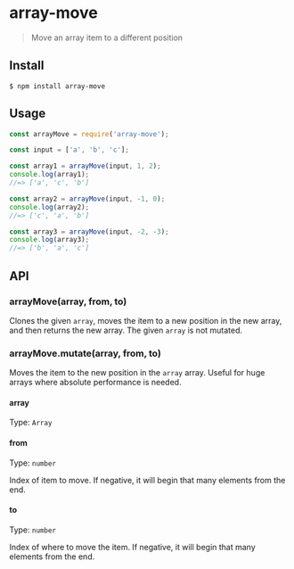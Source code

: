 # array-move

> Move an array item to a different position

## Install

```
$ npm install array-move
```

## Usage

```js
const arrayMove = require('array-move');

const input = ['a', 'b', 'c'];

const array1 = arrayMove(input, 1, 2);
console.log(array1);
//=> ['a', 'c', 'b']

const array2 = arrayMove(input, -1, 0);
console.log(array2);
//=> ['c', 'a', 'b']

const array3 = arrayMove(input, -2, -3);
console.log(array3);
//=> ['b', 'a', 'c']
```

## API

### arrayMove(array, from, to)

Clones the given `array`, moves the item to a new position in the new array, and then returns the new array. The given `array` is not mutated.

### arrayMove.mutate(array, from, to)

Moves the item to the new position in the `array` array. Useful for huge arrays where absolute performance is needed.

#### array

Type: `Array`

#### from

Type: `number`

Index of item to move. If negative, it will begin that many elements from the end.

#### to

Type: `number`

Index of where to move the item. If negative, it will begin that many elements from the end.
